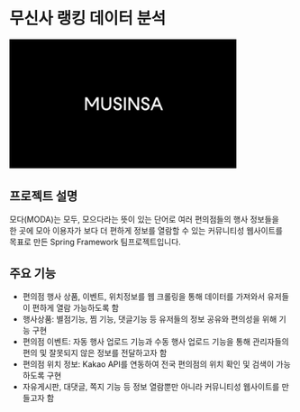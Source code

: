 # 무신사 랭킹 데이터 분석
<img src="/images/musinsaLogo.jpeg" width="80%"/>

## 프로젝트 설명
모다(MODA)는 모두, 모으다라는 뜻이 있는 단어로 여러 편의점들의 행사 정보들을<br/>
한 곳에 모아 이용자가 보다 더 편하게 정보를 열람할 수 있는 커뮤니티성 웹사이트를<br/>
목표로 만든 Spring Framework 팀프로젝트입니다.

## 주요 기능
- 편의점 행사 상품, 이벤트, 위치정보를 웹 크롤링을 통해 데이터를 가져와서 유저들이 편하게 열람 가능하도록 함
- 행사상품: 별점기능, 찜 기능, 댓글기능 등 유저들의 정보 공유와 편의성을 위해 기능 구현
- 편의점 이벤트: 자동 행사 업로드 기능과 수동 행사 업로드 기능을 통해 관리자들의 편의 및 잘못되지 않은 정보를 전달하고자 함
- 편의점 위치 정보: Kakao API를 연동하여 전국 편의점의 위치 확인 및 검색이 가능하도록 구현
- 자유게시판, 대댓글, 쪽지 기능 등 정보 열람뿐만 아니라 커뮤니티성 웹사이트를 만들고자 함
